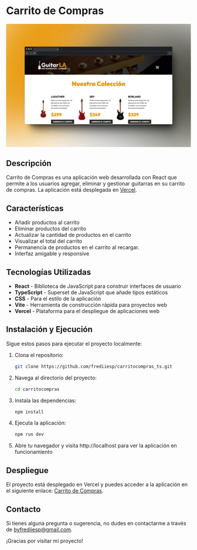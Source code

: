 # Carrito de Compras

![Carrito de Compras](https://github.com/frediiesp/carritocompras_ts/blob/main/screenshot.webp)

## Descripción

Carrito de Compras es una aplicación web desarrollada con React que permite a los usuarios agregar, eliminar y gestionar guitarras en su carrito de compras. La aplicación está desplegada en [Vercel](https://carritocompras_ts-iota.vercel.app/).

## Características

- Añadir productos al carrito
- Eliminar productos del carrito
- Actualizar la cantidad de productos en el carrito
- Visualizar el total del carrito
- Permanencia de productos en el carrito al recargar.
- Interfaz amigable y responsive

## Tecnologías Utilizadas

- **React** - Biblioteca de JavaScript para construir interfaces de usuario
- **TypeScript** - Superset de JavaScript que añade tipos estáticos
- **CSS** - Para el estilo de la aplicación
- **Vite** - Herramienta de construcción rápida para proyectos web
- **Vercel** - Plataforma para el despliegue de aplicaciones web

## Instalación y Ejecución

Sigue estos pasos para ejecutar el proyecto localmente:

1. Clona el repositorio:
   ```bash
   git clone https://github.com/frediiesp/carritocompras_ts.git

2. Navega al directorio del proyecto:
   ```bash
   cd carritocompras

3. Instala las dependencias:
   ```bash
   npm install

4. Ejecuta la aplicación:
   ```bash
   npm run dev

5. Abre tu navegador y visita http://localhost para ver la aplicación en funcionamiento

## Despliegue

El proyecto está desplegado en Vercel y puedes acceder a la aplicación en el siguiente enlace: [Carrito de Compras](https://carritocompras_ts-iota.vercel.app/).

## Contacto

Si tienes alguna pregunta o sugerencia, no dudes en contactarme a través de [byfrediiesp@gmail.com](mailto:byfrediiesp@gmail.com).

¡Gracias por visitar mi proyecto!
